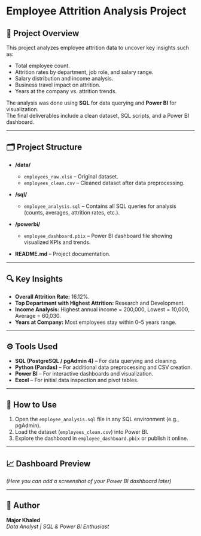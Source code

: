 # Employee Attrition Analysis Project

## 📌 Project Overview
This project analyzes employee attrition data to uncover key insights such as:
- Total employee count.
- Attrition rates by department, job role, and salary range.
- Salary distribution and income analysis.
- Business travel impact on attrition.
- Years at the company vs. attrition trends.

The analysis was done using **SQL** for data querying and **Power BI** for visualization.  
The final deliverables include a clean dataset, SQL scripts, and a Power BI dashboard.

---

## 🗂 Project Structure
- **/data/**
  - `employees_raw.xlsx` – Original dataset.
  - `employees_clean.csv` – Cleaned dataset after data preprocessing.

- **/sql/**
  - `employee_analysis.sql` – Contains all SQL queries for analysis (counts, averages, attrition rates, etc.).

- **/powerbi/**
  - `employee_dashboard.pbix` – Power BI dashboard file showing visualized KPIs and trends.

- **README.md** – Project documentation.

---

## 🔍 Key Insights
- **Overall Attrition Rate:** 16.12%.
- **Top Department with Highest Attrition:** Research and Development.
- **Income Analysis:** Highest annual income = 200,000, Lowest = 10,000, Average = 60,030.
- **Years at Company:** Most employees stay within 0–5 years range.

---

## ⚙️ Tools Used
- **SQL (PostgreSQL / pgAdmin 4)** – For data querying and cleaning.
- **Python (Pandas)** – For additional data preprocessing and CSV creation.
- **Power BI** – For interactive dashboards and visualization.
- **Excel** – For initial data inspection and pivot tables.

---

## 🚀 How to Use
1. Open the `employee_analysis.sql` file in any SQL environment (e.g., pgAdmin).
2. Load the dataset (`employees_clean.csv`) into Power BI.
3. Explore the dashboard in `employee_dashboard.pbix` or publish it online.

---

## 📈 Dashboard Preview
*(Here you can add a screenshot of your Power BI dashboard later)*

---

## 👤 Author
**Major Khaled**  
_Data Analyst | SQL & Power BI Enthusiast_
